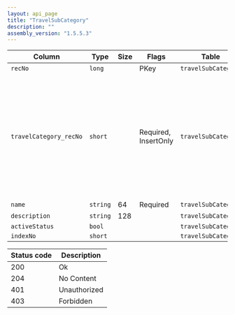 ```yaml
---
layout: api_page
title: "TravelSubCategory"
description: ""
assembly_version: "1.5.5.3"
---
```




| Column | Type | Size | Flags | Table | Description |
| ------ | ---- | ---- | ----- | ----- | ----------- |
| `recNo` | `long` |  | PKey | `travelSubCategory` | 
| `travelCategory_recNo` | `short` |  | Required, InsertOnly | `travelSubCategory` | Air = 1, Hotel = 2, Car = 3, Cruise = 4, Tour = 5, Rail = 6, Transfer = 7, Insurance = 8, ServiceFee = 9, Excursion = 10, ClientVoucher = 11, GiftCertificate = 12, SupplierVoucher = 13, Misc = 99
| `name` | `string` | 64 | Required | `travelSubCategory` | 
| `description` | `string` | 128 |  | `travelSubCategory` | 
| `activeStatus` | `bool` |  |  | `travelSubCategory` | 
| `indexNo` | `short` |  |  | `travelSubCategory` | 

| Status code | Description |
| ----------- | ----------- |
| 200 | Ok |
| 204 | No Content |
| 401 | Unauthorized |
| 403 | Forbidden |


